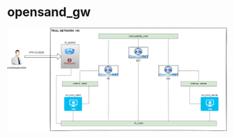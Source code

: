 # opensand_gw

![opensand](https://github.com/6G-SANDBOX/6G-Library/blob/assets/opensand/opensand.png)
